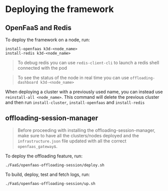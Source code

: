 # Deploying the framework

## OpenFaaS and Redis

To deploy the framework on a node, run:

	install-openfaas k3d-<node_name>
	install-redis k3d-<node_name>

> To debug redis you can use `redis-client-cli` to launch a redis shell connected with the pod

> To see the status of the node in real time you can use `offloading-dashboard k3d-<node_name>`

When deploying a cluster with a previously used name, you can instead use `reinstall-all <node_name>`. This command will delete the previous cluster and then run `install-cluster`, `install-openfaas` and `install-redis`

## offloading-session-manager

> Before proceeding with installing the offloading-session-manager, make sure to have all the clusters/nodes deployed and the `infrastructure.json` file updated with all the correct `openfaas_gateway`s.

To deploy the offloading feature, run:

	./FaaS/openfaas-offloading-session/deploy.sh

To build, deploy, test and fetch logs, run:

	./FaaS/openfaas-offloading-session/up.sh

